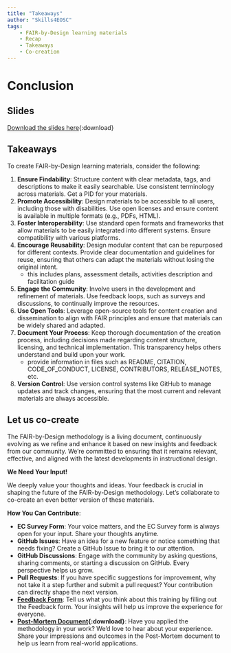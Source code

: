 ```yaml
---
title: "Takeaways"
author: "Skills4EOSC"
tags: 
    - FAIR-by-Design learning materials
    - Recap
    - Takeaways
    - Co-creation
---
```


# Conclusion

## Slides

[Download the slides here](https://github.com/FAIR-by-Design-Methodology/CLARIN-Training/raw/main/resources/2nd%20Session/08%20Wrap-up/wrap-up.pptx){:download}

## Takeaways

To create FAIR-by-Design learning materials, consider the following:

1. **Ensure Findability**: Structure content with clear metadata, tags, and descriptions to make it easily searchable. Use consistent terminology across materials. Get a PID for your materials.
2. **Promote Accessibility**: Design materials to be accessible to all users, including those with disabilities. Use open licenses and ensure content is available in multiple formats (e.g., PDFs, HTML).
3. **Foster Interoperability**: Use standard open formats and frameworks that allow materials to be easily integrated into different systems. Ensure compatibility with various platforms.
4. **Encourage Reusability**: Design modular content that can be repurposed for different contexts. Provide clear documentation and guidelines for reuse, ensuring that others can adapt the materials without losing the original intent.
    - this includes plans, assessment details, activities description and facilitation guide
5. **Engage the Community**: Involve users in the development and refinement of materials. Use feedback loops, such as surveys and discussions, to continually improve the resources.
6. **Use Open Tools**: Leverage open-source tools for content creation and dissemination to align with FAIR principles and ensure that materials can be widely shared and adapted.
7. **Document Your Process**: Keep thorough documentation of the creation process, including decisions made regarding content structure, licensing, and technical implementation. This transparency helps others understand and build upon your work.
    - provide information in files such as README, CITATION, CODE_OF_CONDUCT, LICENSE, CONTRIBUTORS, RELEASE_NOTES, etc.
8. **Version Control**: Use version control systems like GitHub to manage updates and track changes, ensuring that the most current and relevant materials are always accessible.

## Let us co-create

The FAIR-by-Design methodology is a living document, continuously evolving as we refine and enhance it based on new insights and feedback from our community. We’re committed to ensuring that it remains relevant, effective, and aligned with the latest developments in instructional design.

**We Need Your Input!**

We deeply value your thoughts and ideas. Your feedback is crucial in shaping the future of the FAIR-by-Design methodology. Let’s collaborate to co-create an even better version of these materials.

**How You Can Contribute**:

- **EC Survey Form**: Your voice matters, and the EC Survey form is always open for your input. Share your thoughts anytime.
- **GitHub Issues**: Have an idea for a new feature or notice something that needs fixing? Create a GitHub Issue to bring it to our attention.
- **GitHub Discussions**: Engage with the community by asking questions, sharing comments, or starting a discussion on GitHub. Every perspective helps us grow.
- **Pull Requests**: If you have specific suggestions for improvement, why not take it a step further and submit a pull request? Your contribution can directly shape the next version.
- **[Feedback Form](https://forms.gle/XDkcga4y8zAVJDEn8)**: Tell us what you think about this training by filling out the Feedback form. Your insights will help us improve the experience for everyone.
- **[Post-Mortem Document](../../Feedback/FAIR-by-Design_postmortem.docx){:download}**: Have you applied the methodology in your work? We’d love to hear about your experience. Share your impressions and outcomes in the Post-Mortem document to help us learn from real-world applications.

